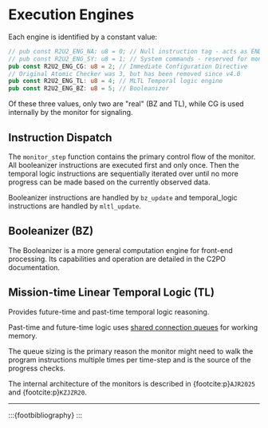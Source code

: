 # Execution Engines

Each engine is identified by a constant value:

```Rust
// pub const R2U2_ENG_NA: u8 = 0; // Null instruction tag - acts as ENDSEQ - not utilized since v4.0
// pub const R2U2_ENG_SY: u8 = 1; // System commands - reserved for monitor control - not utilized since v4.0
pub const R2U2_ENG_CG: u8 = 2; // Immediate Configuration Directive
// Original Atomic Checker was 3, but has been removed since v4.0
pub const R2U2_ENG_TL: u8 = 4; // MLTL Temporal logic engine
pub const R2U2_ENG_BZ: u8 = 5; // Booleanizer
```

Of these three values, only two are "real" (BZ and TL), while CG is used internally by the monitor for signaling.

## Instruction Dispatch

The `monitor_step` function contains the primary control flow of the monitor. All booleanizer instructions are executed first and 
only once. Then the temporal logic instructions are sequentially iterated over until no more progress can be made based on the
currently observed data.

Booleanizer instructions are handled by `bz_update` and temporal_logic instructions are handled by `mltl_update`.

## Booleanizer (BZ)

The Booleanizer is a more general computation engine for front-end processing.
Its capabilities and operation are detailed in the C2PO documentation.

## Mission-time Linear Temporal Logic (TL)

Provides future-time and past-time temporal logic reasoning.

Past-time and future-time logic uses [shared connection queues](./memory.md#shared-connection-queue) for working memory.

The queue sizing is the primary reason the monitor might need to walk the program instructions multiple times per time-step and is the source of the progress checks.

The internal architecture of the monitors is described in {footcite:p}`AJR2025` and {footcite:p}`KZJZR20`.

---

:::{footbibliography}
:::
